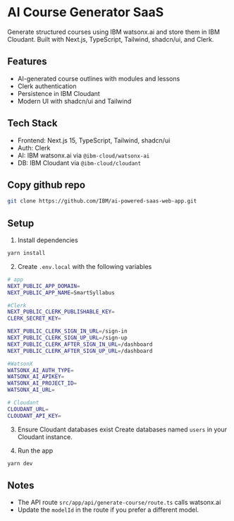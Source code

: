 # AI Course Generator SaaS

Generate structured courses using IBM watsonx.ai and store them in IBM Cloudant. Built with Next.js, TypeScript, Tailwind, shadcn/ui, and Clerk.

## Features
- AI-generated course outlines with modules and lessons
- Clerk authentication
- Persistence in IBM Cloudant
- Modern UI with shadcn/ui and Tailwind

## Tech Stack
- Frontend: Next.js 15, TypeScript, Tailwind, shadcn/ui
- Auth: Clerk
- AI: IBM watsonx.ai via `@ibm-cloud/watsonx-ai`
- DB: IBM Cloudant via `@ibm-cloud/cloudant`

## Copy github repo
```bash
git clone https://github.com/IBM/ai-powered-saas-web-app.git
```

## Setup
1. Install dependencies
```bash
yarn install
```

2. Create `.env.local` with the following variables
```bash
# app
NEXT_PUBLIC_APP_DOMAIN=
NEXT_PUBLIC_APP_NAME=SmartSyllabus

#Clerk
NEXT_PUBLIC_CLERK_PUBLISHABLE_KEY=
CLERK_SECRET_KEY=

NEXT_PUBLIC_CLERK_SIGN_IN_URL=/sign-in
NEXT_PUBLIC_CLERK_SIGN_UP_URL=/sign-up
NEXT_PUBLIC_CLERK_AFTER_SIGN_IN_URL=/dashboard
NEXT_PUBLIC_CLERK_AFTER_SIGN_UP_URL=/dashboard

#WatsonX
WATSONX_AI_AUTH_TYPE=
WATSONX_AI_APIKEY=
WATSONX_AI_PROJECT_ID=
WATSONX_AI_URL=

# Cloudant
CLOUDANT_URL=
CLOUDANT_API_KEY=
```

3. Ensure Cloudant databases exist
Create databases named `users` in your Cloudant instance.

4. Run the app
```bash
yarn dev
```

## Notes
- The API route `src/app/api/generate-course/route.ts` calls watsonx.ai
- Update the `modelId` in the route if you prefer a different model.
